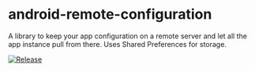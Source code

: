 # android-remote-configuration
A library to keep your app configuration on a remote server and let all the app instance pull from there. Uses Shared Preferences for storage.

[![Release](https://img.shields.io/github/release/anoopmail/ndroid-remote-configuration.svg?label=RemoteConfiguration)](https://jitpack.io/#jitpack/android-example)

